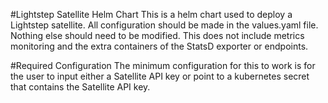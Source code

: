 #Lightstep Satellite Helm Chart
This is a helm chart used to deploy a Lightstep satellite.  All configuration should be made in the values.yaml file.  Nothing else should need to be modified.  This does not include metrics monitoring and the extra containers of the StatsD exporter or endpoints.

#Required Configuration
The minimum configuration for this to work is for the user to input either a Satellite API key or point to a kubernetes secret that contains the Satellite API key.